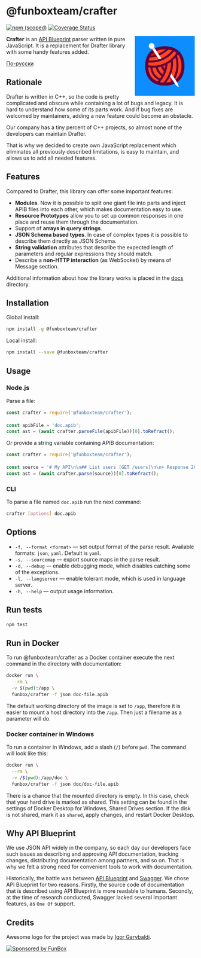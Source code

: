 # @funboxteam/crafter

[![npm (scoped)](https://img.shields.io/npm/v/@funboxteam/crafter)](https://www.npmjs.com/package/@funboxteam/crafter)
[![Coverage Status](https://coveralls.io/repos/github/funbox/crafter/badge.svg?branch=master)](https://coveralls.io/github/funbox/crafter?branch=master)

<img align="right" width="160" height="160"
     alt="Crafter avatar"
     src="./logo.png">

**Crafter** is an [API Blueprint](https://apiblueprint.org/) parser written in pure JavaScript.
It is a replacement for Drafter library with some handy features added.

[По-русски](./README.ru.md)

## Rationale

Drafter is written in C++, so the code is pretty complicated and obscure while containing a lot of bugs and legacy.
It is hard to understand how some of its parts work. And if bug fixes are welcomed by maintainers, adding a new feature could become an obstacle.

Our company has a tiny percent of C++ projects, so almost none of the developers can maintain Drafter.

That is why we decided to create own JavaScript replacement which eliminates all previously described limitations,
is easy to maintain, and allows us to add all needed features.

## Features

Compared to Drafter, this library can offer some important features:

- **Modules**. Now it is possible to split one giant file into parts and inject APIB files into each other, which makes documentation easy to use.
- **Resource Prototypes** allow you to set up common responses in one place and reuse them through the documentation.
- Support of **arrays in query strings**.
- **JSON Schema based types**. In case of complex types it is possible to describe them directly as JSON Schema.
- **String validation** attributes that describe the expected length of parameters and regular expressions they should match.
- Describe a **non-HTTP interaction** (as WebSocket) by means of Message section.

Additional information about how the library works is placed in the [docs](docs) directory.

## Installation

Global install:

```bash
npm install -g @funboxteam/crafter
```

Local install:

```bash
npm install --save @funboxteam/crafter
```

## Usage

### Node.js

Parse a file:

```javascript
const crafter = require('@funboxteam/crafter');

const apibFile = 'doc.apib';
const ast = (await crafter.parseFile(apibFile))[0].toRefract();
```

Or provide a string variable containing APIB documentation:

```javascript
const crafter = require('@funboxteam/crafter');

const source = '# My API\n\n## List users [GET /users]\n\n+ Response 200';
const ast = (await crafter.parse(source))[0].toRefract();
```

### CLI

To parse a file named `doc.apib` run the next command:

```bash
crafter [options] doc.apib
```

## Options

- `-f, --format <format>` — set output format of the parse result. Available formats: `json`, `yaml`. Default is `yaml`.
- `-s, --sourcemap` — export source maps in the parse result.
- `-d, --debug` — enable debugging mode, which disables catching some of the exceptions.
- `-l, --langserver` — enable tolerant mode, which is used in language server.
- `-h, --help` — output usage information.

## Run tests

```bash
npm test
```

## Run in Docker

To run @funboxteam/crafter as a Docker container execute the next command in the directory with documentation:

```bash
docker run \
  --rm \
  -v $(pwd):/app \
  funbox/crafter -f json doc-file.apib
```

The default working directory of the image is set to `/app`, therefore it is easier to mount
a host directory into the `/app`. Then just a filename as a parameter will do.

### Docker container in Windows

To run a container in Windows, add a slash (`/`) before `pwd`.
The command will look like this:

```bash
docker run \
  --rm \
  -v /$(pwd):/app/doc \
  funbox/crafter -f json doc/doc-file.apib
```

There is a chance that the mounted directory is empty. In this case, check that your hard drive is marked as shared.
This setting can be found in the settings of Docker Desktop for Windows, Shared Drives section.
If the disk is not shared, mark it as `shared`, apply changes, and restart Docker Desktop.

## Why API Blueprint

We use JSON API widely in the company, so each day our developers face such issues as describing and approving API documentation,
tracking changes, distributing documentation among partners, and so on. That is why we felt a strong need for convenient tools
to work with documentation.

Historically, the battle was between [API Blueprint](https://apiblueprint.org/) and [Swagger](https://swagger.io/).
We chose API Blueprint for two reasons. Firstly, the source code of documentation that is described using API Blueprint is more readable to humans.
Secondly, at the time of research conducted, Swagger lacked several important features, as `One Of` support.

## Credits

Awesome logo for the project was made by [Igor Garybaldi](https://pandabanda.com/).

[![Sponsored by FunBox](https://funbox.ru/badges/sponsored_by_funbox_centered.svg)](https://funbox.ru)
